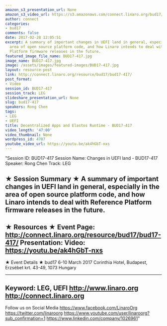 ```yaml
---
amazon_s3_presentation_url: None
amazon_s3_video_url: https://s3.amazonaws.com/connect.linaro.org/bud17/Videos/Thursday/BUD17-417%20Decentralized%20Apps%20and%20Elastos%20Runtime.mp4
author: connect
categories:
- bud17
comments: false
date: 2017-02-28 12:05:51
excerpt: A summary of important changes in UEFI land in general, especially in the
  area of open source platform code, and how Linaro intends to deal with Reference
  Platform firmware releases in the future.
featured_image_file_name: BUD17-417.jpg
image_name: BUD17-417.jpg
image: /assets/images/featured-images/BUD17-417.jpg
layout: resource-post
link: http://connect.linaro.org/resource/bud17/bud17-417/
post_format:
- Video
session_id: BUD17-417
session_track: LEG
slideshare_presentation_url: None
slug: bud17-417
speakers: Rong Chen
tags:
- LEG
- UEFI
title: Decentralized Apps and Elastos Runtime - BUD17-417
video_length: '47:00'
video_thumbnail: None
wordpress_id: 4707
youtube_video_url: https://youtu.be/ak4hGbT-nxs
---
```


"Session ID: BUD17-417
Session Name: Changes in UEFI land - BUD17-417
Speaker: Rong Chen
Track: LEG


★ Session Summary ★
A summary of important changes in UEFI land in general, especially in the area of open source platform code, and how Linaro intends to deal with Reference Platform firmware releases in the future.
---------------------------------------------------
★ Resources ★
Event Page: http://connect.linaro.org/resource/bud17/bud17-417/
Presentation:
Video: https://youtu.be/ak4hGbT-nxs
 ---------------------------------------------------

★ Event Details ★
bud17
6-10 March 2017
Corinthia Hotel, Budapest,
Erzsébet krt. 43-49,
1073 Hungary

---------------------------------------------------
Keyword: LEG, UEFI
http://www.linaro.org
http://connect.linaro.org
---------------------------------------------------
Follow us on Social Media
https://www.facebook.com/LinaroOrg
https://twitter.com/linaroorg
https://www.youtube.com/user/linaroorg?sub_confirmation=1
https://www.linkedin.com/company/1026961"
